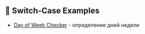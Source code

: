 ## 📁 Switch-Case Examples
- [Day of Week Checker](02-conditional/SwitchCaseExamples/Switch-Case-Day-Of-Week) - определение дней недели
